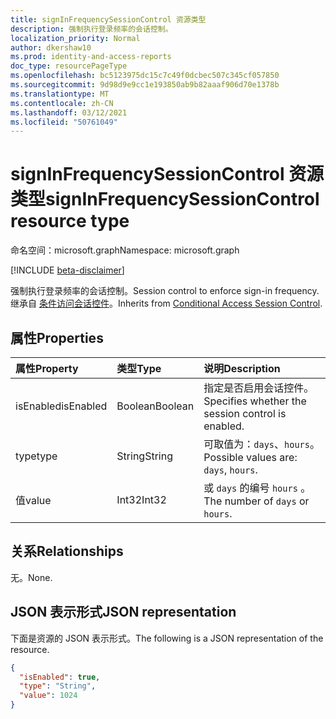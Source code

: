 ```yaml
---
title: signInFrequencySessionControl 资源类型
description: 强制执行登录频率的会话控制。
localization_priority: Normal
author: dkershaw10
ms.prod: identity-and-access-reports
doc_type: resourcePageType
ms.openlocfilehash: bc5123975dc15c7c49f0dcbec507c345cf057850
ms.sourcegitcommit: 9d98d9e9cc1e193850ab9b82aaaf906d70e1378b
ms.translationtype: MT
ms.contentlocale: zh-CN
ms.lasthandoff: 03/12/2021
ms.locfileid: "50761049"
---
```

# <a name="signinfrequencysessioncontrol-resource-type"></a><span data-ttu-id="30bbf-103">signInFrequencySessionControl 资源类型</span><span class="sxs-lookup"><span data-stu-id="30bbf-103">signInFrequencySessionControl resource type</span></span>

<span data-ttu-id="30bbf-104">命名空间：microsoft.graph</span><span class="sxs-lookup"><span data-stu-id="30bbf-104">Namespace: microsoft.graph</span></span>

[!INCLUDE [beta-disclaimer](../../includes/beta-disclaimer.md)]

<span data-ttu-id="30bbf-105">强制执行登录频率的会话控制。</span><span class="sxs-lookup"><span data-stu-id="30bbf-105">Session control to enforce sign-in frequency.</span></span> <span data-ttu-id="30bbf-106">继承自 [条件访问会话控件](conditionalaccesssessioncontrol.md)。</span><span class="sxs-lookup"><span data-stu-id="30bbf-106">Inherits from [Conditional Access Session Control](conditionalaccesssessioncontrol.md).</span></span>

## <a name="properties"></a><span data-ttu-id="30bbf-107">属性</span><span class="sxs-lookup"><span data-stu-id="30bbf-107">Properties</span></span>

| <span data-ttu-id="30bbf-108">属性</span><span class="sxs-lookup"><span data-stu-id="30bbf-108">Property</span></span>     | <span data-ttu-id="30bbf-109">类型</span><span class="sxs-lookup"><span data-stu-id="30bbf-109">Type</span></span>        | <span data-ttu-id="30bbf-110">说明</span><span class="sxs-lookup"><span data-stu-id="30bbf-110">Description</span></span> |
|:-------------|:------------|:------------|
|<span data-ttu-id="30bbf-111">isEnabled</span><span class="sxs-lookup"><span data-stu-id="30bbf-111">isEnabled</span></span>     |<span data-ttu-id="30bbf-112">Boolean</span><span class="sxs-lookup"><span data-stu-id="30bbf-112">Boolean</span></span>      | <span data-ttu-id="30bbf-113">指定是否启用会话控件。</span><span class="sxs-lookup"><span data-stu-id="30bbf-113">Specifies whether the session control is enabled.</span></span> |
|<span data-ttu-id="30bbf-114">type</span><span class="sxs-lookup"><span data-stu-id="30bbf-114">type</span></span>          |<span data-ttu-id="30bbf-115">String</span><span class="sxs-lookup"><span data-stu-id="30bbf-115">String</span></span>       | <span data-ttu-id="30bbf-116">可取值为：`days`、`hours`。</span><span class="sxs-lookup"><span data-stu-id="30bbf-116">Possible values are: `days`, `hours`.</span></span>|
|<span data-ttu-id="30bbf-117">值</span><span class="sxs-lookup"><span data-stu-id="30bbf-117">value</span></span>         |<span data-ttu-id="30bbf-118">Int32</span><span class="sxs-lookup"><span data-stu-id="30bbf-118">Int32</span></span>        | <span data-ttu-id="30bbf-119">或 `days` 的编号 `hours` 。</span><span class="sxs-lookup"><span data-stu-id="30bbf-119">The number of `days` or `hours`.</span></span>|

## <a name="relationships"></a><span data-ttu-id="30bbf-120">关系</span><span class="sxs-lookup"><span data-stu-id="30bbf-120">Relationships</span></span>

<span data-ttu-id="30bbf-121">无。</span><span class="sxs-lookup"><span data-stu-id="30bbf-121">None.</span></span>

## <a name="json-representation"></a><span data-ttu-id="30bbf-122">JSON 表示形式</span><span class="sxs-lookup"><span data-stu-id="30bbf-122">JSON representation</span></span>

<span data-ttu-id="30bbf-123">下面是资源的 JSON 表示形式。</span><span class="sxs-lookup"><span data-stu-id="30bbf-123">The following is a JSON representation of the resource.</span></span>

<!-- {
  "blockType": "resource",
  "optionalProperties": [

  ],
  "@odata.type": "microsoft.graph.signInFrequencySessionControl",
  "baseType": "microsoft.graph.conditionalAccessSessionControl"
}-->

```json
{
  "isEnabled": true,
  "type": "String",
  "value": 1024
}
```

<!-- uuid: 16cd6b66-4b1a-43a1-adaf-3a886856ed98
2019-02-04 14:57:30 UTC -->
<!-- {
  "type": "#page.annotation",
  "description": "signInFrequencySessionControl resource",
  "keywords": "",
  "section": "documentation",
  "tocPath": ""
}-->


